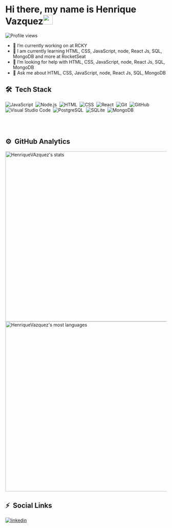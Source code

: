 <h1 align="left">Hi there, my name is Henrique Vazquez<img src="https://raw.githubusercontent.com/kaueMarques/kaueMarques/master/hi.gif" width="30px"> </h1>

<p align="left"> <img src="https://komarev.com/ghpvc/?username=HenriqueVazquez&color=blue" alt="Profile views" /> </p>



- 🔭 I’m currently working on at RCKY
- 🌱 I am currently learning HTML, CSS, JavaScript, node, React Js, SQL, MongoDB and more at RocketSeat
- 🤔 I’m looking for help with HTML, CSS, JavaScript, node, React Js, SQL, MongoDB
- 💬 Ask me about HTML, CSS, JavaScript, node, React Js, SQL, MongoDB


## 🛠 &nbsp;Tech Stack

![JavaScript](https://img.shields.io/badge/-JavaScript-05122A?style=flat&logo=javascript)&nbsp;
![Node.js](https://img.shields.io/badge/-Node.js-05122A?style=flat&logo=node.js)&nbsp;
![HTML](https://img.shields.io/badge/-HTML-05122A?style=flat&logo=HTML5)&nbsp;
![CSS](https://img.shields.io/badge/-CSS-05122A?style=flat&logo=CSS3&logoColor=1572B6)&nbsp;
![React](https://img.shields.io/badge/-React-05122A?style=flat&logo=react)&nbsp;
![Git](https://img.shields.io/badge/-Git-05122A?style=flat&logo=git)&nbsp;
![GitHub](https://img.shields.io/badge/-GitHub-05122A?style=flat&logo=github)&nbsp;
![Visual Studio Code](https://img.shields.io/badge/-Visual%20Studio%20Code-05122A?style=flat&logo=visual-studio-code&logoColor=007ACC)&nbsp;
![PostgreSQL](https://img.shields.io/badge/-PostgreSQL-05122A?style=flat&logo=postgresql)&nbsp;
![SQLite](https://img.shields.io/badge/-SQLite-05122A?style=flat&logo=sqlite)&nbsp;
![MongoDB](https://img.shields.io/badge/-mongodb-05122A?style=flat&logo=mongodb)&nbsp;

<br><br>

## ⚙️ &nbsp;GitHub Analytics

<p align="left">
<img width="530em" src="https://github-readme-stats.vercel.app/api?username=HenriqueVazquez&show_icons=true&theme=vision-friendly-dark" alt="HenriqueVAzquez's stats"/>
<img width="530em" src="https://github-readme-stats.vercel.app/api/top-langs/?username=HenriqueVazquez&layout=compact&theme=vision-friendly-dark" alt="HenriqueVazquez's most languages"/>
</p>

## ⚡ &nbsp;Social Links

<a href="https://www.linkedin.com/in/henrique-vazquez/" target="_blank">
  <img align="center" src="https://img.shields.io/badge/-HenriqueVazquez-05122A?style=flat&logo=linkedin" alt="linkedin"/>
</a>

